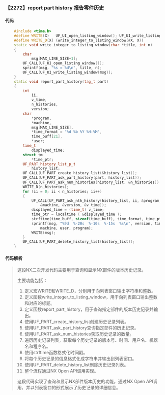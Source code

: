 ### 【2272】report part history 报告零件历史

#### 代码

```cpp
    #include <time.h>  
    #define WRITE(X)   UF_UI_open_listing_window(); UF_UI_write_listing_window(X)  
    #define WRITE_D(X) (write_integer_to_listing_window(#X, X))  
    static void write_integer_to_listing_window(char *title, int n)  
    {  
        char  
            msg[MAX_LINE_SIZE+1];  
        UF_CALL(UF_UI_open_listing_window());  
        sprintf(msg, "%s = %d\n", title, n);  
        UF_CALL(UF_UI_write_listing_window(msg));  
    }  
    static void report_part_history(tag_t part)  
    {  
        int  
            ii,  
            v_time,  
            n_histories,  
            version;  
        char  
            *program,  
            *machine,  
            msg[MAX_LINE_SIZE],  
            *time_format = "%d %b %Y %H:%M",  
            time_buff[21],  
            *user;  
        time_t  
            displayed_time;  
        struct tm  
            *time_ptr;  
        UF_PART_history_list_p_t  
            history_list;  
        UF_CALL(UF_PART_create_history_list(&history_list));  
        UF_CALL(UF_PART_ask_part_history(part, history_list));  
        UF_CALL(UF_PART_ask_num_histories(history_list, &n_histories));  
        WRITE_D(n_histories);  
        for (ii = 0; ii < n_histories; ii++)  
        {  
            UF_CALL(UF_PART_ask_nth_history(history_list, ii, &program, &user,  
                &machine, &version, &v_time));  
            displayed_time = (time_t) v_time;  
            time_ptr = localtime ( &displayed_time );  
            strftime(time_buff, sizeof(time_buff), time_format, time_ptr );  
            sprintf(msg, "%9d  %-20s  %-10s  %-15s  %s\n", version, time_buff,  
                machine, user, program);  
            WRITE(msg);  
        }  
        UF_CALL(UF_PART_delete_history_list(history_list));  
    }

```

#### 代码解析

> 这段NX二次开发代码主要用于查询和显示NX部件的版本历史记录。
>
> 主要功能包括：
>
> 1. 定义宏WRITE和WRITE_D，分别用于向列表窗口输出字符串和整数。
> 2. 定义函数write_integer_to_listing_window，用于向列表窗口输出整数和对应的标题。
> 3. 定义函数report_part_history，用于查询指定部件的版本历史记录并输出。
> 4. 使用UF_PART_create_history_list创建历史记录列表。
> 5. 使用UF_PART_ask_part_history查询指定部件的历史记录。
> 6. 使用UF_PART_ask_num_histories获取历史记录的数量。
> 7. 遍历历史记录列表，获取每个历史记录的版本号、时间、用户名、机器名和程序名。
> 8. 使用strftime函数格式化时间戳。
> 9. 将每个历史记录的信息格式化成字符串并输出到列表窗口。
> 10. 使用UF_PART_delete_history_list删除历史记录列表。
> 11. 整个流程通过NX Open API调用实现。
>
> 这段代码实现了查询和显示NX部件版本历史的功能，通过NX Open API调用，并以列表窗口的形式展示了历史记录的详细信息。
>
